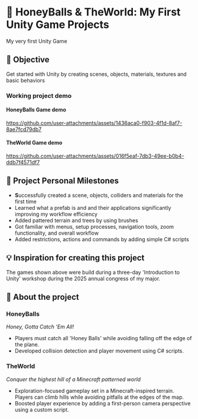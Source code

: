 # 🍯 **HoneyBalls & TheWorld: My First Unity Game Projects**

My very first Unity Game

## 🎯 Objective

Get started with Unity by creating scenes,  objects, materials, textures and basic behaviors

### Working project demo

#### HoneyBalls Game demo
https://github.com/user-attachments/assets/1436aca0-f903-4f1d-8af7-8ae7fcd79db7

#### TheWorld Game demo
https://github.com/user-attachments/assets/016f5eaf-7db3-49ee-b0b4-ddb7f4571df7



## 🙌 Project Personal Milestones

- **S**uccessfully created a scene, objects, colliders and materials for the first time
- Learned what a prefab is and and their applications significantly improving my workflow efficiency
- Added pattered terrain and trees by using brushes
- Got familiar with menus, setup processes, navigation tools, zoom functionality, and overall workflow
- Added restrictions, actions and commands by adding simple C# scripts

## 💡 Inspiration for creating this project

The games shown above were build during a three-day 'Introduction to Unity' workshop during the 2025 annual congress of my major.

## 👀 About the project

### HoneyBalls

*Honey, Gotta Catch 'Em All!*

- Players must catch all 'Honey Balls' while avoiding falling off the edge of the plane.
- Developed collision detection and player movement using C# scripts.

### TheWorld

*Conquer the highest hill of a Minecraft patterned world*

- Exploration-focused gameplay set in a Minecraft-inspired terrain. Players can climb hills while avoiding pitfalls at the edges of the map.
- Boosted player experience by adding a first-person camera perspective using a custom script.
